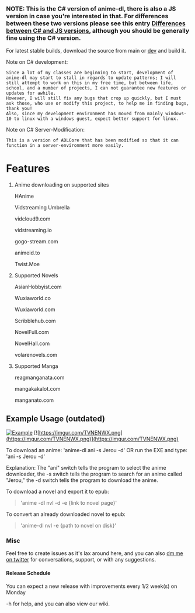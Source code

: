 ### NOTE: This is the C# version of anime-dl, there is also a JS version in case you're interested in that. For differences between these two versions please see this entry [Differences between C# and JS versions](https://github.com/vrienstudios/anime-dl/tree/CS-dev2-gh-ui), although you should be generally fine using the C# version.

For latest stable builds, download the source from main or [dev](https://github.com/vrienstudios/anime-dl/tree/dev) and build it.


Note on C# development:
	
	Since a lot of my classes are beginning to start, development of anime-dl may start to stall in regards to update patterns; I will still attempt to work on this in my free time, but between life, school, and a number of projects, I can not guarantee new features or updates for awhile.
	However, I will still fix any bugs that crop up quickly, but I must ask those, who use or modify this project, to help me in finding bugs, thank you!
	Also, since my development environment has moved from mainly windows-10 to linux with a windows guest, expect better support for linux.


Note on C# Server-Modification:

	This is a version of ADLCore that has been modified so that it can function in a server-environment more easily.

# Features

1. 	Anime downloading on supported sites
	
	HAnime
	
	Vidstreaming Umbrella
	
	  vidcloud9.com
		
	  vidstreaming.io
		
	  gogo-stream.com
		
	  animeid.to
	
	  Twist.Moe

2. Supported Novels

	AsianHobbyist.com
	
	Wuxiaworld.co
	
	Wuxiaworld.com
	
	Scribblehub.com
	
	NovelFull.com

	NovelHall.com
	
	volarenovels.com
	
3. Supported Manga
	
	reagmanganata.com
	
	mangakakalot.com
	
	manganato.com

## Example Usage (outdated)

[![Example](https://img.youtube.com/vi/YgfuUqdk1fw/0.jpg)](https://www.youtube.com/watch?v=YgfuUqdk1fw)
[![https://imgur.com/TVNENWX.png](https://imgur.com/TVNENWX.png)](https://imgur.com/TVNENWX.png)

To download an anime:
'anime-dl ani -s Jerou -d' OR run the EXE and type: 'ani -s Jerou -d'

Explanation: 
The "ani" switch tells the program to select the anime downloader, the -s switch tells the program to search for an anime called "Jerou," the -d switch tells the program to download the anime.


To download a novel and export it to epub:
>'anime -dl nvl -d -e {link to novel page}'

To convert an already downloaded novel to epub:
> 'anime-dl nvl -e {path to novel on disk}'

### Misc
Feel free to create issues as it's lax around here, and you can also [dm me on twitter](https://twitter.com/shujiandou "dm me on twitter") for conversations, support, or with any suggestions.

#### Release Schedule
You can expect a new release with improvements every 1/2 week(s) on Monday

-h for help, and you can also view our wiki.
